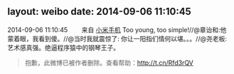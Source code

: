 layout: weibo
date: 2014-09-06 11:10:45
---
2014-09-06 11:10:45  &nbsp;&nbsp;&nbsp;&nbsp;&nbsp;&nbsp; 来自 <a href="http://app.weibo.com/t/feed/22zMnn" rel="nofollow">小米手机</a>
Too young, too simple!//@章诒和:他蒙着眼，我看到傻。//@当时我就震惊了: 你让一阳指们情何以堪。。。//@尧老板: 艺术感真强。绝逼程序猿中的钢琴王子。
>  抱歉，此微博已被作者删除。查看帮助：http://t.cn/Rfd3rQV
